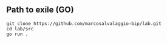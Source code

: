 ## Path to exile (GO)

```console
git clone https://github.com/marcosalvalaggio-bip/lab.git
cd lab/src
go run .
``` 